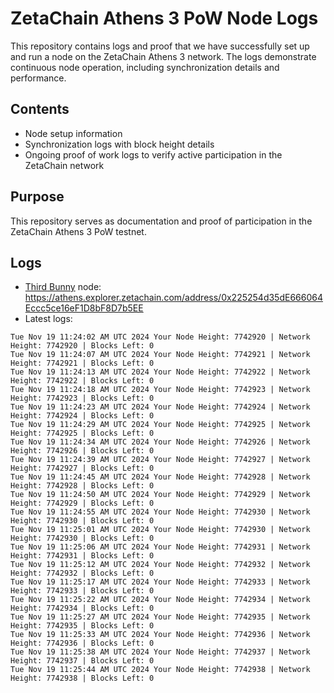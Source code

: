 # ZetaChain Athens 3 PoW Node Logs
This repository contains logs and proof that we have successfully set up and run a node on the ZetaChain Athens 3 network. The logs demonstrate continuous node operation, including synchronization details and performance.

## Contents
- Node setup information
- Synchronization logs with block height details
- Ongoing proof of work logs to verify active participation in the ZetaChain network

## Purpose
This repository serves as documentation and proof of participation in the ZetaChain Athens 3 PoW testnet.

## Logs

- [Third Bunny](https://thirdbunny.xyz/) node: https://athens.explorer.zetachain.com/address/0x225254d35dE666064Eccc5ce16eF1D8bF8D7b5EE
- Latest logs:
```
Tue Nov 19 11:24:02 AM UTC 2024 Your Node Height: 7742920 | Network Height: 7742920 | Blocks Left: 0
Tue Nov 19 11:24:07 AM UTC 2024 Your Node Height: 7742921 | Network Height: 7742921 | Blocks Left: 0
Tue Nov 19 11:24:13 AM UTC 2024 Your Node Height: 7742922 | Network Height: 7742922 | Blocks Left: 0
Tue Nov 19 11:24:18 AM UTC 2024 Your Node Height: 7742923 | Network Height: 7742923 | Blocks Left: 0
Tue Nov 19 11:24:23 AM UTC 2024 Your Node Height: 7742924 | Network Height: 7742924 | Blocks Left: 0
Tue Nov 19 11:24:29 AM UTC 2024 Your Node Height: 7742925 | Network Height: 7742925 | Blocks Left: 0
Tue Nov 19 11:24:34 AM UTC 2024 Your Node Height: 7742926 | Network Height: 7742926 | Blocks Left: 0
Tue Nov 19 11:24:39 AM UTC 2024 Your Node Height: 7742927 | Network Height: 7742927 | Blocks Left: 0
Tue Nov 19 11:24:45 AM UTC 2024 Your Node Height: 7742928 | Network Height: 7742928 | Blocks Left: 0
Tue Nov 19 11:24:50 AM UTC 2024 Your Node Height: 7742929 | Network Height: 7742929 | Blocks Left: 0
Tue Nov 19 11:24:55 AM UTC 2024 Your Node Height: 7742930 | Network Height: 7742930 | Blocks Left: 0
Tue Nov 19 11:25:01 AM UTC 2024 Your Node Height: 7742930 | Network Height: 7742930 | Blocks Left: 0
Tue Nov 19 11:25:06 AM UTC 2024 Your Node Height: 7742931 | Network Height: 7742931 | Blocks Left: 0
Tue Nov 19 11:25:12 AM UTC 2024 Your Node Height: 7742932 | Network Height: 7742932 | Blocks Left: 0
Tue Nov 19 11:25:17 AM UTC 2024 Your Node Height: 7742933 | Network Height: 7742933 | Blocks Left: 0
Tue Nov 19 11:25:22 AM UTC 2024 Your Node Height: 7742934 | Network Height: 7742934 | Blocks Left: 0
Tue Nov 19 11:25:27 AM UTC 2024 Your Node Height: 7742935 | Network Height: 7742935 | Blocks Left: 0
Tue Nov 19 11:25:33 AM UTC 2024 Your Node Height: 7742936 | Network Height: 7742936 | Blocks Left: 0
Tue Nov 19 11:25:38 AM UTC 2024 Your Node Height: 7742937 | Network Height: 7742937 | Blocks Left: 0
Tue Nov 19 11:25:44 AM UTC 2024 Your Node Height: 7742938 | Network Height: 7742938 | Blocks Left: 0
```
